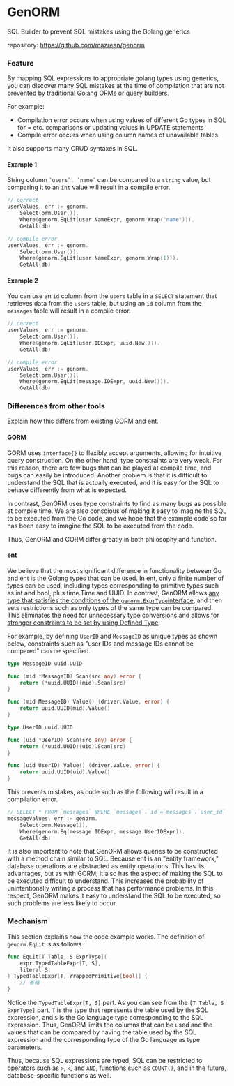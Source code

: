 # GenORM

SQL Builder to prevent SQL mistakes using the Golang generics

repository: https://github.com/mazrean/genorm

### Feature

By mapping SQL expressions to appropriate golang types using generics, you can discover many SQL mistakes at the time of compilation that are not prevented by traditional Golang ORMs or query builders.

For example:

* Compilation error occurs when using values of different Go types in SQL for = etc. comparisons or updating values in UPDATE statements
* Compile error occurs when using column names of unavailable tables

It also supports many CRUD syntaxes in SQL.

#### Example 1

String column `` `users`. `name` `` can be compared to a `string` value, but comparing it to an `int` value will result in a compile error.

```go
// correct
userValues, err := genorm.
	Select(orm.User()).
	Where(genorm.EqLit(user.NameExpr, genorm.Wrap("name"))).
	GetAll(db)

// compile error
userValues, err := genorm.
	Select(orm.User()).
	Where(genorm.EqLit(user.NameExpr, genorm.Wrap(1))).
	GetAll(db)
```

#### Example 2

You can use an `id` column from the `users` table in a `SELECT` statement that retrieves data from the `users` table, but using an `id` column from the `messages` table will result in a compile error.

```go
// correct
userValues, err := genorm.
	Select(orm.User()).
	Where(genorm.EqLit(user.IDExpr, uuid.New())).
	GetAll(db)

// compile error
userValues, err := genorm.
	Select(orm.User()).
	Where(genorm.EqLit(message.IDExpr, uuid.New())).
	GetAll(db)
```

### Differences from other tools
Explain how this differs from existing GORM and ent.

#### GORM
GORM uses `interface{}` to flexibly accept arguments, allowing for intuitive query construction.
On the other hand, type constraints are very weak.
For this reason, there are few bugs that can be played at compile time, and bugs can easily be introduced.
Another problem is that it is difficult to understand the SQL that is actually executed, and it is easy for the SQL to behave differently from what is expected.

In contrast, GenORM uses type constraints to find as many bugs as possible at compile time.
We are also conscious of making it easy to imagine the SQL to be executed from the Go code, and we hope that the example code so far has been easy to imagine the SQL to be executed from the code.

Thus, GenORM and GORM differ greatly in both philosophy and function.

#### ent
We believe that the most significant difference in functionality between Go and ent is the Golang types that can be used.
In ent, only a finite number of types can be used, including types corresponding to primitive types such as int and bool, plus time.Time and UUID.
In contrast, GenORM allows [any type that satisfies the conditions of the `genorm.ExprType`interface](./usage/value-type.html), and then sets restrictions such as only types of the same type can be compared.
This eliminates the need for unnecessary type conversions and allows for [stronger constraints to be set by using Defined Type](./advanced-usage/defined-type.html).

For example, by defining `UserID` and `MessageID` as unique types as shown below, constraints such as "user IDs and message IDs cannot be compared" can be specified.
```go
type MessageID uuid.UUID

func (mid *MessageID) Scan(src any) error {
	return (*uuid.UUID)(mid).Scan(src)
}

func (mid MessageID) Value() (driver.Value, error) {
	return uuid.UUID(mid).Value()
}

type UserID uuid.UUID

func (uid *UserID) Scan(src any) error {
	return (*uuid.UUID)(uid).Scan(src)
}

func (uid UserID) Value() (driver.Value, error) {
	return uuid.UUID(uid).Value()
}
```

This prevents mistakes, as code such as the following will result in a compilation error.
```go
// SELECT * FROM `messages` WHERE `messages`.`id`=`messages`.`user_id`
messageValues, err := genorm.
    Select(orm.Message()).
    Where(genorm.Eq(message.IDExpr, message.UserIDExpr)).
    GetAll(db)
```

It is also important to note that GenORM allows queries to be constructed with a method chain similar to SQL.
Because ent is an "entity framework," database operations are abstracted as entity operations.
This has its advantages, but as with GORM, it also has the aspect of making the SQL to be executed difficult to understand.
This increases the probability of unintentionally writing a process that has performance problems.
In this respect, GenORM makes it easy to understand the SQL to be executed, so such problems are less likely to occur.

### Mechanism
This section explains how the code example works.
The definition of `genorm.EqLit` is as follows.
```go
func EqLit[T Table, S ExprType](
	expr TypedTableExpr[T, S],
	literal S,
) TypedTableExpr[T, WrappedPrimitive[bool]] {
	// 省略
}
```
Notice the `TypedTableExpr[T, S]` part.
As you can see from the `[T Table, S ExprType]` part, `T` is the type that represents the table used by the SQL expression, and `S` is the Go language type corresponding to the SQL expression.
Thus, GenORM limits the columns that can be used and the values that can be compared by having the table used by the SQL expression and the corresponding type of the Go language as type parameters.

Thus, because SQL expressions are typed, SQL can be restricted to operators such as `>`, `<`, and `AND`, functions such as `COUNT()`, and in the future, database-specific functions as well.

